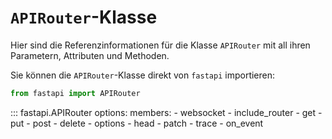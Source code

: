 # `APIRouter`-Klasse

Hier sind die Referenzinformationen für die Klasse `APIRouter` mit all ihren Parametern, Attributen und Methoden.

Sie können die `APIRouter`-Klasse direkt von `fastapi` importieren:

```python
from fastapi import APIRouter
```

::: fastapi.APIRouter
    options:
        members:
            - websocket
            - include_router
            - get
            - put
            - post
            - delete
            - options
            - head
            - patch
            - trace
            - on_event
